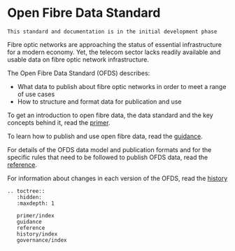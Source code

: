 # Open Fibre Data Standard

```{note}
This standard and documentation is in the initial development phase
```

Fibre optic networks are approaching the status of essential infrastructure for a modern economy. Yet, the telecom sector lacks readily available and usable data on fibre optic network infrastructure.

The Open Fibre Data Standard (OFDS) describes:
- What data to publish about fibre optic networks in order to meet a range of use cases
- How to structure and format data for publication and use

To get an introduction to open fibre data, the data standard and the key concepts behind it, read the [primer](primer/index).

To learn how to publish and use open fibre data, read the [guidance](guidance).

For details of the OFDS data model and publication formats and for the specific rules that need to be followed to publish OFDS data, read the [reference](reference).

For information about changes in each version of the OFDS, read the [history](history/index)

```{eval-rst}
.. toctree::
   :hidden:
   :maxdepth: 1

   primer/index
   guidance
   reference
   history/index
   governance/index
```